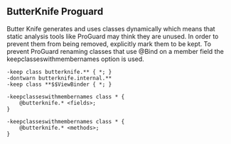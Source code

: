 ## ButterKnife Proguard

Butter Knife generates and uses classes dynamically which means that static analysis tools like ProGuard may think they are unused. In order to prevent them from being removed, explicitly mark them to be kept. To prevent ProGuard renaming classes that use @Bind on a member field the keepclasseswithmembernames option is used.

```
-keep class butterknife.** { *; }
-dontwarn butterknife.internal.**
-keep class **$$ViewBinder { *; }

-keepclasseswithmembernames class * {
    @butterknife.* <fields>;
}

-keepclasseswithmembernames class * {
    @butterknife.* <methods>;
}
```
